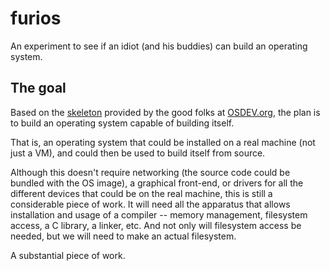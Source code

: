 # furios
An experiment to see if an idiot (and his buddies) can build an operating system.

## The goal
Based on the [skeleton](https://gitlab.com/sortie/meaty-skeleton) provided by the good folks at 
[OSDEV.org](https://wiki.osdev.org/Meaty_Skeleton), the plan is to build an operating system capable of building itself.

That is, an operating system that could be installed on a real machine (not just a VM), and could then be used to build
itself from source.

Although this doesn't require networking (the source code could be bundled with the OS image), a graphical front-end, or 
drivers for all the different devices that could be on the real machine, this is still a considerable piece of work.  It will 
need all the apparatus that allows installation and usage of a compiler -- memory management, filesystem access, a C library, 
a linker, etc.  And not only will filesystem access be needed, but we will need to make an actual filesystem.

A substantial piece of work.
